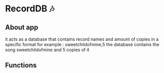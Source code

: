# RecordDB &#127926;
## About app
it acts as a database that contains record names and amount of copies in a specific format
for example : sweetchildofmine,5
the database contains the song sweetchildofmine and 5 copies of it
## Functions
